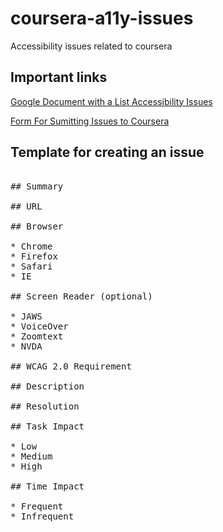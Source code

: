 # coursera-a11y-issues
Accessibility issues related to coursera 

## Important links

[Google Document with a List Accessibility Issues](https://docs.google.com/spreadsheets/d/19R3eBPa2B-Tqpu133HmlM-ev3WeWtmGE4DYrMSA73VM/edit#gid=0)

[Form For Sumitting Issues to Coursera](https://docs.google.com/forms/d/e/1FAIpQLSfk4fVgeEEdXVzDl5J9bD3u_3pofDy85AAAAaQX9Sv35GZ6JA/viewform)

## Template for creating an issue

<pre>

## Summary

## URL

## Browser

* Chrome
* Firefox
* Safari
* IE

## Screen Reader (optional)

* JAWS
* VoiceOver
* Zoomtext
* NVDA

## WCAG 2.0 Requirement

## Description

## Resolution

## Task Impact

* Low
* Medium
* High

## Time Impact

* Frequent
* Infrequent

</pre>
